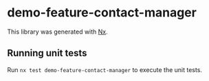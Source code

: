 # demo-feature-contact-manager

This library was generated with [Nx](https://nx.dev).

## Running unit tests

Run `nx test demo-feature-contact-manager` to execute the unit tests.
